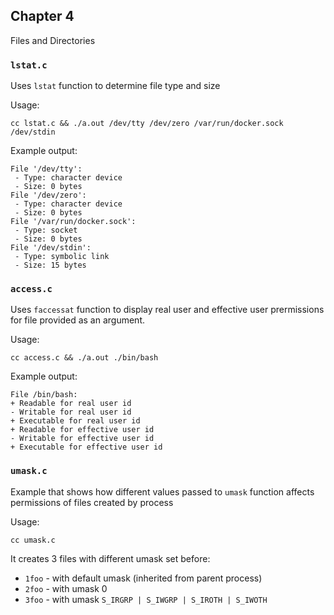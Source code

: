 ## Chapter 4

Files and Directories

### `lstat.c`

Uses `lstat` function to determine file type and size

Usage:

`cc lstat.c && ./a.out /dev/tty /dev/zero /var/run/docker.sock /dev/stdin`


Example output:
```
File '/dev/tty':
 - Type: character device
 - Size: 0 bytes
File '/dev/zero':
 - Type: character device
 - Size: 0 bytes
File '/var/run/docker.sock':
 - Type: socket
 - Size: 0 bytes
File '/dev/stdin':
 - Type: symbolic link
 - Size: 15 bytes
```

### `access.c`

Uses `faccessat` function to display real user and effective user prermissions for file provided as an argument.

Usage:

`cc access.c && ./a.out ./bin/bash`

Example output:
```
File /bin/bash:
+ Readable for real user id
- Writable for real user id
+ Executable for real user id
+ Readable for effective user id
- Writable for effective user id
+ Executable for effective user id
```

### `umask.c`

Example that shows how different values passed to `umask` function affects permissions of files created by process

Usage:

`cc umask.c`

It creates 3 files with different umask set before:

* `1foo` - with default umask (inherited from parent process)
* `2foo` - with umask 0
* `3foo` - with umask `S_IRGRP | S_IWGRP | S_IROTH | S_IWOTH`
